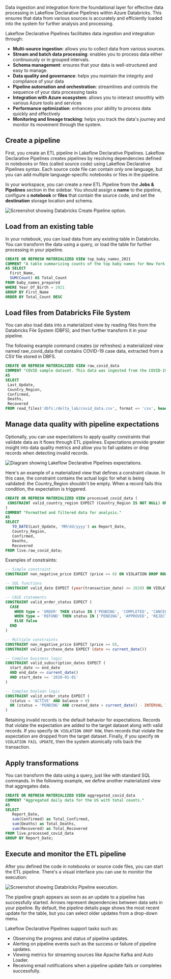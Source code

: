 Data ingestion and integration form the foundational layer for effective data processing in Lakeflow Declarative Pipelines within Azure Databricks. This ensures that data from various sources is accurately and efficiently loaded into the system for further analysis and processing. 

Lakeflow Declarative Pipelines facilitates data ingestion and integration through:

- **Multi-source ingestion**: allows you to collect data from various sources.
- **Stream and batch data processing**: enables you to process data either continuously or in grouped intervals.
- **Schema management**: ensures that your data is well-structured and easy to manage.
- **Data quality and governance**: helps you maintain the integrity and compliance of your data
- **Pipeline automation and orchestration**: streamlines and controls the sequence of your data processing tasks
- **Integration with Azure ecosystem**: allows you to interact smoothly with various Azure tools and services
- **Performance optimization**: enhances your ability to process data quickly and effectively
- **Monitoring and lineage tracking**: helps you track the data's journey and monitor its movement through the system.

## Create a pipeline

First, you create an ETL pipeline in Lakeflow Declarative Pipelines. Lakeflow Declarative Pipelines creates pipelines by resolving dependencies defined in notebooks or files (called source code) using Lakeflow Declarative Pipelines syntax. Each source code file can contain only one language, but you can add multiple language-specific notebooks or files in the pipeline. 

In your workspace, you can create a new ETL Pipeline from the **Jobs & Pipelines** section in the sidebar. You should assign a **name** to the pipeline, configure a **notebook** or **files** that contain the source code, and set the **destination** storage location and schema. 

![Screenshot showing Databricks Create Pipeline option.](../media/create-pipeline.png)

## Load from an existing table

In your notebook, you can load data from any existing table in Databricks. You can transform the data using a query, or load the table for further processing in your pipeline.

```sql
CREATE OR REFRESH MATERIALIZED VIEW top_baby_names_2021
COMMENT "A table summarizing counts of the top baby names for New York for 2021."
AS SELECT
  First_Name,
  SUM(Count) AS Total_Count
FROM baby_names_prepared
WHERE Year_Of_Birth = 2021
GROUP BY First_Name
ORDER BY Total_Count DESC
```

## Load files from Databricks File System

You can also load data into a materialized view by reading files from the Databricks File System (DBFS), and then further transform it in your pipeline.

The following example command creates (or refreshes) a materialized view named raw_covid_data that contains COVID-19 case data, extracted from a CSV file stored in DBFS.

```sql
CREATE OR REFRESH MATERIALIZED VIEW raw_covid_data
COMMENT "COVID sample dataset. This data was ingested from the COVID-19 Data Repository by the Center for Systems Science and Engineering (CSSE) at Johns Hopkins University."
AS
SELECT
 Last_Update,
 Country_Region,
 Confirmed,
 Deaths,
 Recovered
FROM read_files('dbfs:/delta_lab/covid_data.csv', format => 'csv', header => true)
```

## Manage data quality with pipeline expectations

Optionally, you can use expectations to apply quality constraints that validate data as it flows through ETL pipelines. Expectations provide greater insight into data quality metrics and allow you to fail updates or drop records when detecting invalid records.

![Diagram showing Lakeflow Declarative Pipelines expectations.](../media/expectations.png)

Here's an example of a materialized view that defines a constraint clause. In this case, the constraint contains the actual logic for what is being validated: the Country_Region shouldn't be empty. When a record fails this condition, the expectation is triggered.

```sql
CREATE OR REFRESH MATERIALIZED VIEW processed_covid_data (
 CONSTRAINT valid_country_region EXPECT (Country_Region IS NOT NULL) ON VIOLATION FAIL UPDATE
)
COMMENT "Formatted and filtered data for analysis."
AS
SELECT
   TO_DATE(Last_Update, 'MM/dd/yyyy') as Report_Date,
   Country_Region,
   Confirmed,
   Deaths,
   Recovered
FROM live.raw_covid_data;
```

Examples of constraints:

```sql
-- Simple constraint
CONSTRAINT non_negative_price EXPECT (price >= 0) ON VIOLATION DROP ROW

-- SQL functions
CONSTRAINT valid_date EXPECT (year(transaction_date) >= 2020) ON VIOLATION FAIL UPDATE

-- CASE statements
CONSTRAINT valid_order_status EXPECT (
  CASE
    WHEN type = 'ORDER' THEN status IN ('PENDING', 'COMPLETED', 'CANCELLED')
    WHEN type = 'REFUND' THEN status IN ('PENDING', 'APPROVED', 'REJECTED')
    ELSE false
  END
)

-- Multiple constraints
CONSTRAINT non_negative_price EXPECT (price >= 0),
CONSTRAINT valid_purchase_date EXPECT (date <= current_date())

-- Complex business logic
CONSTRAINT valid_subscription_dates EXPECT (
  start_date <= end_date
  AND end_date <= current_date()
  AND start_date >= '2020-01-01'
)

-- Complex boolean logic
CONSTRAINT valid_order_state EXPECT (
  (status = 'ACTIVE' AND balance > 0)
  OR (status = 'PENDING' AND created_date > current_date() - INTERVAL 7 DAYS)
)
```

Retaining invalid records is the default behavior for expectations. Records that violate the expectation are added to the target dataset along with valid records. If you specify `ON VIOLATION DROP ROW`, then records that violate the expectation are dropped from the target dataset. Finally, if you specify `ON VIOLATION FAIL UPDATE`, then the system atomically rolls back the transaction.

## Apply transformations

You can transform the data using a query, just like with standard SQL commands. In the following example, we define another materialized view that aggregates data.

```sql
CREATE OR REFRESH MATERIALIZED VIEW aggregated_covid_data
COMMENT "Aggregated daily data for the US with total counts."
AS
SELECT
   Report_Date,
   sum(Confirmed) as Total_Confirmed,
   sum(Deaths) as Total_Deaths,
   sum(Recovered) as Total_Recovered
FROM live.processed_covid_data
GROUP BY Report_Date;
```

## Execute and monitor the ETL pipeline

After you defined the code in notebooks or source code files, you can start the ETL pipeline. There's a visual interface you can use to monitor the execution:

![Screenshot showing Databricks Pipeline execution.](../media/monitor-pipeline.png)

The pipeline graph appears as soon as an update to a pipeline has successfully started. Arrows represent dependencies between data sets in your pipeline. By default, the pipeline details page shows the most recent update for the table, but you can select older updates from a drop-down menu.

Lakeflow Declarative Pipelines support tasks such as:

- Observing the progress and status of pipeline updates.
- Alerting on pipeline events such as the success or failure of pipeline updates. 
- Viewing metrics for streaming sources like Apache Kafka and Auto Loader. 
- Receiving email notifications when a pipeline update fails or completes successfully.